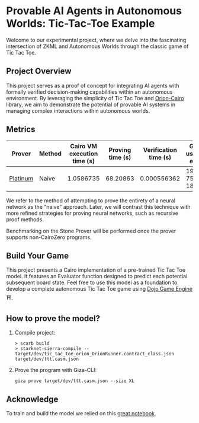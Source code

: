 # Provable AI Agents in Autonomous Worlds: Tic-Tac-Toe Example

Welcome to our experimental project, where we delve into the fascinating intersection of ZKML and Autonomous Worlds through the classic game of Tic Tac Toe.

## Project Overview

This project serves as a proof of concept for integrating AI agents with formally verified decision-making capabilities within an autonomous environment. By leveraging the simplicity of Tic Tac Toe and [Orion-Cairo](https://github.com/gizatechxyz/orion) library, we aim to demonstrate the potential of provable AI systems in managing complex interactions within autonomous worlds.

## Metrics
| Prover                                                                | Method | Cairo VM execution time (s) | Proving time (s) | Verification time (s) | Gas usage est. |
| --------------------------------------------------------------------- | ------ | --------------------------- | ---------------- | --------------------- | -------------- |
| [Platinum](https://github.com/lambdaclass/lambdaworks_stark_platinum) | Naive  | 1.0586735                   | 68.20863         | 0.000556362           | 19 756 180     |

We refer to the method of attempting to prove the entirety of a neural network as the "naive" approach. Later, we will contrast this technique with more refined strategies for proving neural networks, such as recursive proof methods.

Benchmarking on the Stone Prover will be performed once the prover supports non-CairoZero programs.

## Build Your Game
This project presents a Cairo implementation of a pre-trained Tic Tac Toe model. It features an Evaluator function designed to predict each potential subsequent board state. Feel free to use this model as a foundation to develop a complete autonomous Tic Tac Toe game using [Dojo Game Engine](https://www.dojoengine.org/en/) ⛩️.

## How to prove the model?
1. Compile project:
    ```
    > scarb build  
    > starknet-sierra-compile -- target/dev/tic_tac_toe_orion_OrionRunner.contract_class.json target/dev/ttt.casm.json
    ```
2. Prove the program with Giza-CLI:
    ```
    giza prove target/dev/ttt.casm.json --size XL
    ```

## Acknowledge
To train and build the model we relied on this [great notebook](https://www.kaggle.com/code/dhanushkishore/a-self-learning-tic-tac-toe-program/notebook).
